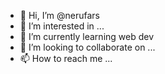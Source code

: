 - 👋 Hi, I’m @nerufars
- 👀 I’m interested in ...
- 🌱 I’m currently learning web dev
- 💞️ I’m looking to collaborate on ...
- 📫 How to reach me ...

<!---
nerufars/nerufars is a ✨ special ✨ repository because its `README.md` (this file) appears on your GitHub profile.
You can click the Preview link to take a look at your changes.
--->
